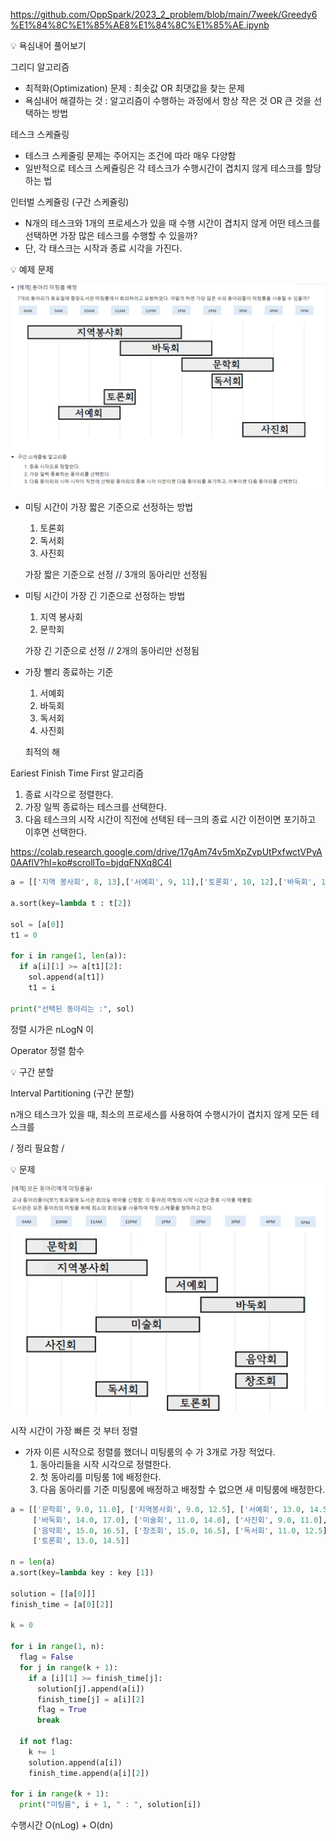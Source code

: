 https://github.com/OppSpark/2023_2_problem/blob/main/7week/Greedy6%E1%84%8C%E1%85%AE8%E1%84%8C%E1%85%AE.ipynb


<aside>
💡 욕심내어 풀어보기

</aside>

그리디 알고리즘

- 최적화(Optimization) 문제 : 최솟값 OR 최댓값을 찾는 문제
- 욕심내어 해결하는 것 : 알고리즘이 수행하는 과정에서 항상 작은 것 OR  큰 것을 선택하는 방법

테스크 스케쥴링

- 테스크 스케줄링 문제는 주어지는 조건에 따라 매우 다양함
- 일반적으로 테스크 스케쥴링은 각 테스크가 수행시간이 겹치지 않게 테스크를 할당하는 법

인터벌 스케쥴링 (구간 스케쥴링)

- N개의 테스크와 1개의 프로세스가 있을 때 수행 시간이 겹치지 않게 어떤 테스크를 선택하면 가장 많은 테스크를 수행할 수 있을까?
- 단, 각 태스크는 시작과 종료 시각을 가진다.

<aside>
💡 예제 문제

</aside>

![!\[Untitled\](https://prod-files-secure.s3.us-west-2.amazonaws.com/4e6fe536-1497-4feb-83c3-30b51c65762e/b8dde49b-cce4-436c-be17-e1c6d9695ae8/Untitled.png)](1.png)

- 미팅 시간이 가장 짧은 기준으로 선정하는 방법
    1. 토론회
    2. 독서회
    3. 사진회
    
    가장 짧은 기준으로 선정  // 3개의 동아리만 선정됨
    
- 미팅 시간이 가장 긴 기준으로 선정하는 방법
    1. 지역 봉사회
    2. 문학회
    
    가장 긴 기준으로 선정   // 2개의 동아리만 선정됨
    
- 가장 빨리 종료하는 기준
    1. 서예회
    2. 바둑회
    3. 독서회
    4. 사진회
    
    최적의 해
    

Eariest Finish Time First 알고리즘

1. 종료 시각으로 정렬한다.
2. 가장 일찍 종료하는 테스크를 선택한다.
3. 다음 테스크의 시작 시간이 직전에 선택된 테ㅡ크의 종료 시간 이전이면 포기하고 이후면 선택한다.

https://colab.research.google.com/drive/17gAm74v5mXpZvpUtPxfwctVPyA0AAflV?hl=ko#scrollTo=bjdqFNXq8C4I

```python
a = [['지역 봉사회', 8, 13],['서예회', 9, 11],['토론회', 10, 12],['바둑회', 11, 14],['문학회', 13, 16],['독서회', 14, 15],['사진회', 15, 17]]

a.sort(key=lambda t : t[2])

sol = [a[0]]
t1 = 0

for i in range(1, len(a)):
  if a[i][1] >= a[t1][2]:
    sol.append(a[t1])
    t1 = i

print("선택된 동아리는 :", sol)
```

정렬 시가은 nLogN 이

Operator 정렬 함수

<aside>
💡 구간 분할

</aside>

Interval Partitioning (구간 분할)

n개으 테스크가 있을 때,  최소의 프로세스를 사용하여 수행시가이 겹치지 않게 모든 테스크를 

/ 정리 필요함 /

<aside>
💡 문제

</aside>

![!\[Untitled\](https://prod-files-secure.s3.us-west-2.amazonaws.com/4e6fe536-1497-4feb-83c3-30b51c65762e/bff3ba10-cbb5-443b-88c2-c9eef18d3e9f/Untitled.png)](2.png)

시작 시간이 가장 빠른 것 부터 정렬

- 가자 이른 시작으로 정렬를 했더니 미팅룸의 수 가 3개로 가장 적었다.
    1. 동아리들을 시작 시각으로 정렬한다.
    2. 첫 동아리를 미팅룸 1에 배정한다.
    3. 다음 동아리를 기준 미팅룸에 배정하고 배정할 수 없으면 새 미팅룸에 배정한다.

```python
a = [['문학회', 9.0, 11.0], ['지역봉사회', 9.0, 12.5], ['서예회', 13.0, 14.5],
     ['바둑회', 14.0, 17.0], ['미술회', 11.0, 14.0], ['사진회', 9.0, 11.0],
     ['음악회', 15.0, 16.5], ['창조회', 15.0, 16.5], ['독서회', 11.0, 12.5],
     ['토론회', 13.0, 14.5]]

n = len(a)
a.sort(key=lambda key : key [1])

solution = [[a[0]]]
finish_time = [a[0][2]]

k = 0

for i in range(1, n):
  flag = False
  for j in range(k + 1):
    if a [i][1] >= finish_time[j]:
      solution[j].append(a[i])
      finish_time[j] = a[i][2]
      flag = True
      break
  
  if not flag:
    k += 1
    solution.append(a[i])
    finish_time.append(a[i][2])

for i in range(k + 1):
  print("미팅룸", i + 1, " : ", solution[i])
```

수행시간 O(nLog) + O(dn)
